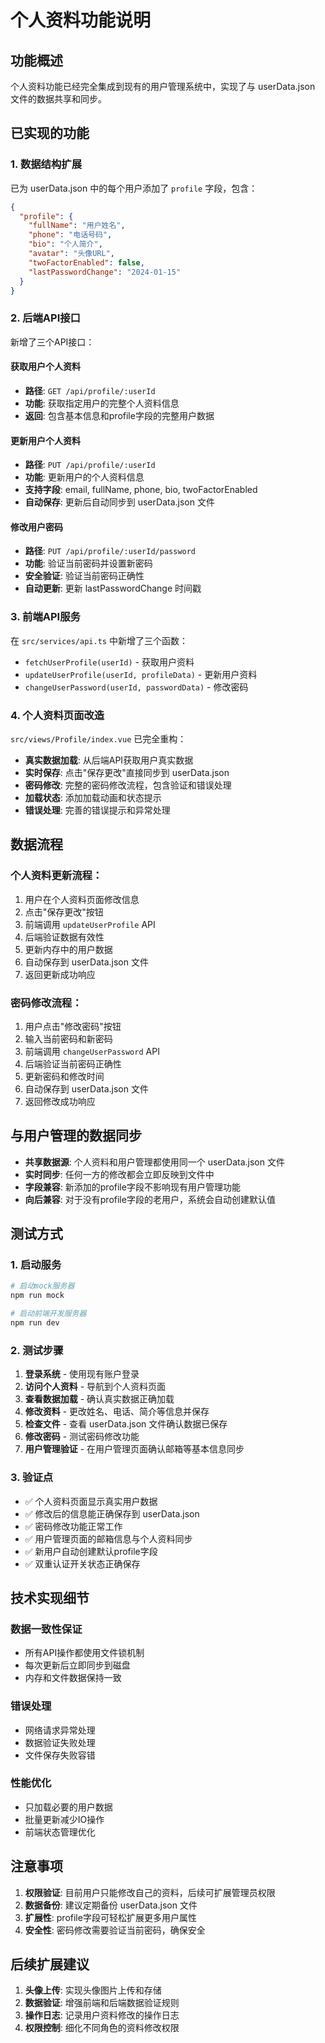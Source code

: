 # 个人资料功能说明

## 功能概述

个人资料功能已经完全集成到现有的用户管理系统中，实现了与 userData.json 文件的数据共享和同步。

## 已实现的功能

### 1. 数据结构扩展

已为 userData.json 中的每个用户添加了 `profile` 字段，包含：

```json
{
  "profile": {
    "fullName": "用户姓名",
    "phone": "电话号码", 
    "bio": "个人简介",
    "avatar": "头像URL",
    "twoFactorEnabled": false,
    "lastPasswordChange": "2024-01-15"
  }
}
```

### 2. 后端API接口

新增了三个API接口：

#### 获取用户个人资料
- **路径**: `GET /api/profile/:userId`
- **功能**: 获取指定用户的完整个人资料信息
- **返回**: 包含基本信息和profile字段的完整用户数据

#### 更新用户个人资料  
- **路径**: `PUT /api/profile/:userId`
- **功能**: 更新用户的个人资料信息
- **支持字段**: email, fullName, phone, bio, twoFactorEnabled
- **自动保存**: 更新后自动同步到 userData.json 文件

#### 修改用户密码
- **路径**: `PUT /api/profile/:userId/password`
- **功能**: 验证当前密码并设置新密码
- **安全验证**: 验证当前密码正确性
- **自动更新**: 更新 lastPasswordChange 时间戳

### 3. 前端API服务

在 `src/services/api.ts` 中新增了三个函数：

- `fetchUserProfile(userId)` - 获取用户资料
- `updateUserProfile(userId, profileData)` - 更新用户资料  
- `changeUserPassword(userId, passwordData)` - 修改密码

### 4. 个人资料页面改造

`src/views/Profile/index.vue` 已完全重构：

- **真实数据加载**: 从后端API获取用户真实数据
- **实时保存**: 点击"保存更改"直接同步到 userData.json
- **密码修改**: 完整的密码修改流程，包含验证和错误处理
- **加载状态**: 添加加载动画和状态提示
- **错误处理**: 完善的错误提示和异常处理

## 数据流程

### 个人资料更新流程：
1. 用户在个人资料页面修改信息
2. 点击"保存更改"按钮
3. 前端调用 `updateUserProfile` API
4. 后端验证数据有效性
5. 更新内存中的用户数据
6. 自动保存到 userData.json 文件
7. 返回更新成功响应

### 密码修改流程：
1. 用户点击"修改密码"按钮
2. 输入当前密码和新密码
3. 前端调用 `changeUserPassword` API
4. 后端验证当前密码正确性
5. 更新密码和修改时间
6. 自动保存到 userData.json 文件
7. 返回修改成功响应

## 与用户管理的数据同步

- **共享数据源**: 个人资料和用户管理都使用同一个 userData.json 文件
- **实时同步**: 任何一方的修改都会立即反映到文件中
- **字段兼容**: 新添加的profile字段不影响现有用户管理功能
- **向后兼容**: 对于没有profile字段的老用户，系统会自动创建默认值

## 测试方式

### 1. 启动服务
```bash
# 启动mock服务器
npm run mock

# 启动前端开发服务器  
npm run dev
```

### 2. 测试步骤

1. **登录系统** - 使用现有账户登录
2. **访问个人资料** - 导航到个人资料页面
3. **查看数据加载** - 确认真实数据正确加载
4. **修改资料** - 更改姓名、电话、简介等信息并保存
5. **检查文件** - 查看 userData.json 文件确认数据已保存
6. **修改密码** - 测试密码修改功能
7. **用户管理验证** - 在用户管理页面确认邮箱等基本信息同步

### 3. 验证点

- ✅ 个人资料页面显示真实用户数据
- ✅ 修改后的信息能正确保存到 userData.json  
- ✅ 密码修改功能正常工作
- ✅ 用户管理页面的邮箱信息与个人资料同步
- ✅ 新用户自动创建默认profile字段
- ✅ 双重认证开关状态正确保存

## 技术实现细节

### 数据一致性保证
- 所有API操作都使用文件锁机制
- 每次更新后立即同步到磁盘
- 内存和文件数据保持一致

### 错误处理
- 网络请求异常处理
- 数据验证失败处理
- 文件保存失败容错

### 性能优化
- 只加载必要的用户数据
- 批量更新减少IO操作
- 前端状态管理优化

## 注意事项

1. **权限验证**: 目前用户只能修改自己的资料，后续可扩展管理员权限
2. **数据备份**: 建议定期备份 userData.json 文件
3. **扩展性**: profile字段可轻松扩展更多用户属性
4. **安全性**: 密码修改需要验证当前密码，确保安全

## 后续扩展建议

1. **头像上传**: 实现头像图片上传和存储
2. **数据验证**: 增强前端和后端数据验证规则
3. **操作日志**: 记录用户资料修改的操作日志
4. **权限控制**: 细化不同角色的资料修改权限